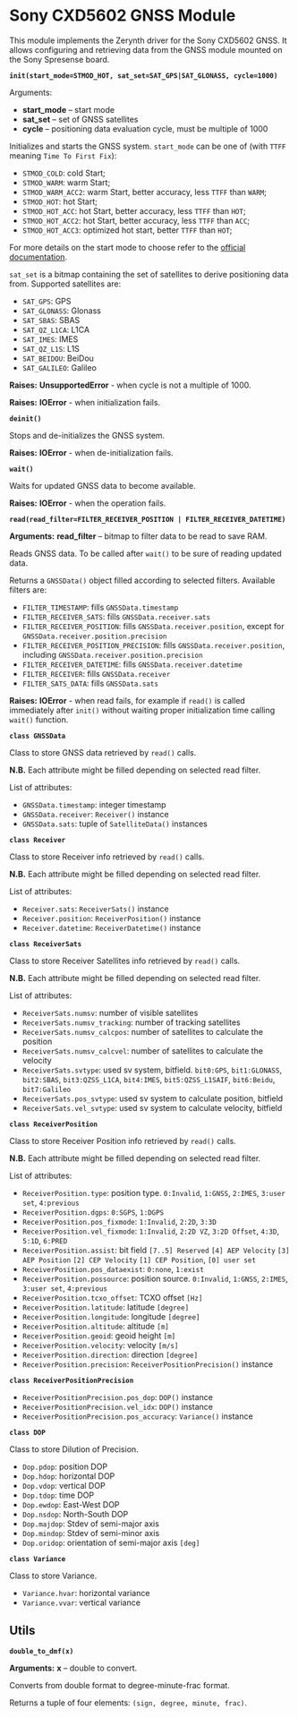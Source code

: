 # Sony CXD5602 GNSS Module

This module implements the Zerynth driver for the Sony CXD5602 GNSS.
It allows configuring and retrieving data from the GNSS module mounted on the Sony Spresense board.


**`init(start_mode=STMOD_HOT, sat_set=SAT_GPS|SAT_GLONASS, cycle=1000)`**


Arguments:
    
* **start_mode** – start mode
* **sat_set** – set of GNSS satellites
* **cycle** – positioning data evaluation cycle, must be multiple of 1000


Initializes and starts the GNSS system.
`start_mode` can be one of (with `TTFF` meaning `Time To First Fix`):


* `STMOD_COLD`: cold Start;
* `STMOD_WARM`: warm Start;
* `STMOD_WARM_ACC2`: warm Start, better accuracy, less `TTFF` than `WARM`;
* `STMOD_HOT`: hot Start;
* `STMOD_HOT_ACC`: hot Start, better accuracy, less `TTFF` than `HOT`;
* `STMOD_HOT_ACC2`: hot Start, better accuracy, less `TTFF` than `ACC`;
* `STMOD_HOT_ACC3`: optimized hot start, better `TTFF` than `HOT`;

For more details on the start mode to choose refer to the [official documentation](https://developer.sony.com/develop/spresense/developer-tools/get-started-using-nuttx/nuttx-developer-guide#_gnss).

`sat_set` is a bitmap containing the set of satellites to derive positioning data from.
Supported satellites are:


* `SAT_GPS`: GPS
* `SAT_GLONASS`: Glonass
* `SAT_SBAS`: SBAS
* `SAT_QZ_L1CA`: L1CA
* `SAT_IMES`: IMES
* `SAT_QZ_L1S`: L1S
* `SAT_BEIDOU`: BeiDou
* `SAT_GALILEO`: Galileo


**Raises:** **UnsupportedError** - when cycle is not a multiple of 1000.

**Raises:** **IOError** - when initialization fails.



**`deinit()`**

Stops and de-initializes the GNSS system.


**Raises:** **IOError** - when de-initialization fails.



**`wait()`**

Waits for updated GNSS data to become available.


**Raises:** **IOError** - when the operation fails.


**`read(read_filter=FILTER_RECEIVER_POSITION | FILTER_RECEIVER_DATETIME)`**


**Arguments:** **read_filter** – bitmap to filter data to be read to save RAM.


Reads GNSS data. To be called after `wait()` to be sure of reading updated data.

Returns a `GNSSData()` object filled according to selected filters.
Available filters are:


* `FILTER_TIMESTAMP`: fills `GNSSData.timestamp`
* `FILTER_RECEIVER_SATS`: fills `GNSSData.receiver.sats`
* `FILTER_RECEIVER_POSITION`: fills `GNSSData.receiver.position`, except for `GNSSData.receiver.position.precision`
* `FILTER_RECEIVER_POSITION_PRECISION`: fills `GNSSData.receiver.position`, including `GNSSData.receiver.position.precision`
* `FILTER_RECEIVER_DATETIME`: fills `GNSSData.receiver.datetime`
* `FILTER_RECEIVER`: fills `GNSSData.receiver`
* `FILTER_SATS_DATA`: fills `GNSSData.sats`


**Raises:** **IOError** - when read fails, for example if `read()` is called immediately after `init()` without waiting proper initialization time calling `wait()` function.



**`class GNSSData`**

Class to store GNSS data retrieved by `read()` calls.

**N.B.** Each attribute might be filled depending on selected read filter.

List of attributes:


* `GNSSData.timestamp`: integer timestamp
* `GNSSData.receiver`: `Receiver()` instance
* `GNSSData.sats`: tuple of `SatelliteData()` instances


**`class Receiver`**

Class to store Receiver info retrieved by `read()` calls.

**N.B.** Each attribute might be filled depending on selected read filter.

List of attributes:


* `Receiver.sats`: `ReceiverSats()` instance
* `Receiver.position`: `ReceiverPosition()` instance
* `Receiver.datetime`: `ReceiverDatetime()` instance


**`class ReceiverSats`**

Class to store Receiver Satellites info retrieved by `read()` calls.

**N.B.** Each attribute might be filled depending on selected read filter.

List of attributes:


* `ReceiverSats.numsv`: number of visible satellites
* `ReceiverSats.numsv_tracking`: number of tracking satellites
* `ReceiverSats.numsv_calcpos`: number of satellites to calculate the position
* `ReceiverSats.numsv_calcvel`: number of satellites to calculate the velocity
* `ReceiverSats.svtype`: used sv system, bitfield.
 `bit0:GPS`, `bit1:GLONASS`, `bit2:SBAS`, `bit3:QZSS_L1CA`, `bit4:IMES`, `bit5:QZSS_L1SAIF`, `bit6:Beidu`, `bit7:Galileo`
* `ReceiverSats.pos_svtype`: used sv system to calculate position, bitfield
* `ReceiverSats.vel_svtype`: used sv system to calculate velocity, bitfield


**`class ReceiverPosition`**

Class to store Receiver Position info retrieved by `read()` calls.

**N.B.** Each attribute might be filled depending on selected read filter.

List of attributes:


* `ReceiverPosition.type`: position type. 
`0:Invalid`, `1:GNSS`, `2:IMES`, `3:user set`, `4:previous`
* `ReceiverPosition.dgps`: `0:SGPS`, `1:DGPS`
* `ReceiverPosition.pos_fixmode`: `1:Invalid`, `2:2D`, `3:3D`
* `ReceiverPosition.vel_fixmode`: `1:Invalid`, `2:2D VZ`, `3:2D Offset`, `4:3D`, `5:1D`, `6:PRED`
* `ReceiverPosition.assist`: bit field `[7..5] Reserved` `[4] AEP Velocity` `[3] AEP Position` `[2] CEP Velocity` `[1] CEP Position`, `[0] user set`
* `ReceiverPosition.pos_dataexist`: `0:none`, `1:exist`
* `ReceiverPosition.possource`: position source. `0:Invalid`, `1:GNSS`,  `2:IMES`, `3:user set`, `4:previous`
* `ReceiverPosition.tcxo_offset`: TCXO offset `[Hz]`
* `ReceiverPosition.latitude`: latitude `[degree]`
* `ReceiverPosition.longitude`: longitude `[degree]`
* `ReceiverPosition.altitude`: altitude `[m]`
* `ReceiverPosition.geoid`: geoid height `[m]`
* `ReceiverPosition.velocity`: velocity `[m/s]`
* `ReceiverPosition.direction`: direction `[degree]`
* `ReceiverPosition.precision`: `ReceiverPositionPrecision()` instance


**`class ReceiverPositionPrecision`**


* `ReceiverPositionPrecision.pos_dop`: `DOP()` instance
* `ReceiverPositionPrecision.vel_idx`: `DOP()` instance
* `ReceiverPositionPrecision.pos_accuracy`: `Variance()` instance


**`class DOP`**

Class to store Dilution of Precision.


* `Dop.pdop`: position DOP
* `Dop.hdop`: horizontal DOP
* `Dop.vdop`: vertical DOP
* `Dop.tdop`: time DOP
* `Dop.ewdop`: East-West DOP
* `Dop.nsdop`: North-South DOP
* `Dop.majdop`: Stdev of semi-major axis
* `Dop.mindop`: Stdev of semi-minor axis
* `Dop.oridop`: orientation of semi-major axis `[deg]`


**`class Variance`**

Class to store Variance.


* `Variance.hvar`: horizontal variance
* `Variance.vvar`: vertical variance

## Utils


**`double_to_dmf(x)`**


**Arguments:** **x** – double to convert.


Converts from double format to degree-minute-frac format.

Returns a tuple of four elements: `(sign, degree, minute, frac)`.
